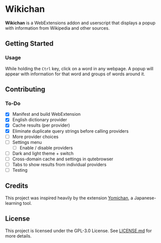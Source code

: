 # Wikichan

**Wikichan** is a WebExtensions addon and userscript that displays a popup with
information from Wikipedia and other sources.

## Getting Started

### Usage

While holding the `Ctrl` key, click on a word in any webpage. A popup will
appear with information for that word and groups of words around it.

## Contributing

### To-Do

-   [x] Manifest and build WebExtension
-   [x] English dictionary provider
-   [x] Cache results (per provider)
-   [x] Eliminate duplicate query strings before calling providers
-   [ ] More provider choices
-   [ ] Settings menu
    -   [ ] Enable / disable providers
-   [ ] Dark and light theme + switch
-   [ ] Cross-domain cache and settings in qutebrowser
-   [ ] Tabs to show results from individual providers
-   [ ] Testing

## Credits

This project was inspired heavily by the extension
[Yomichan](https://foosoft.net/projects/yomichan), a Japanese-learning tool.

## License

This project is licensed under the GPL-3.0 License. See [LICENSE.md](LICENSE.md)
for more details.
